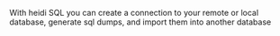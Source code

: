 With heidi SQL you can create a connection to your remote or local database, generate sql dumps, and import them into another database
